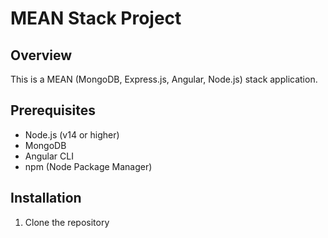 # MEAN Stack Project

## Overview
This is a MEAN (MongoDB, Express.js, Angular, Node.js) stack application.

## Prerequisites
- Node.js (v14 or higher)
- MongoDB
- Angular CLI
- npm (Node Package Manager)

## Installation
1. Clone the repository
